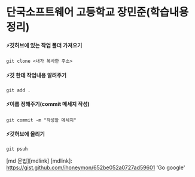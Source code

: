# 단국소프트웨어 고등학교 장민준(학습내용 정리)

#### ⚡️깃허브에 있는 작업 폴더 가져오기

```
git clone <내가 복사한 주소>
```

#### ⚡️깃 한테 작업내용 알려주기

```
git add .

```

#### ⚡️이름 정해주기(commit 메세지 작성)

```
git commit -m "작성할 메세지"

```

#### ⚡️깃허브에 올리기

```
git psuh

```

[md 문법][mdlink]
[mdlink]: https://gist.github.com/ihoneymon/652be052a0727ad59601 'Go google'
